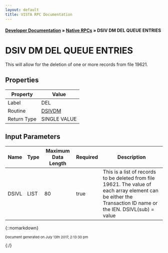 ```yaml
---
layout: default
title: VISTA RPC Documentation
---
```


#### [Developer Documentation](../index) &#187; [Native RPCs](TableOfContents) &#187; DSIV DM DEL QUEUE ENTRIES<br/>
# DSIV DM DEL QUEUE ENTRIES

This will allow for the deletion of one or more records from file 19621.

## Properties

Property | Value
--- | ---
Label | DEL
Routine | [DSIVDM](http://code.osehra.org/dox/Routine_DSIVDM_source.html)
Return Type | SINGLE VALUE


## Input Parameters

Name | Type | Maximum Data Length | Required | Description
--- | --- | --- | --- | ---
DSIVL | LIST | 80 | true | This is a list of records to be deleted from file 19621.  The value of each array element can be either the Transaction ID name or the IEN.    DSIVL(sub) &#x3D; value



{::nomarkdown} <br/><p style="font-size: 11px">Document generated on July 13th 2017, 2:13:30 pm</p>{:/}